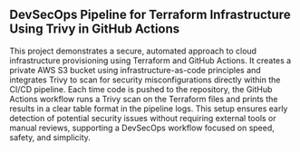 ## DevSecOps Pipeline for Terraform Infrastructure Using Trivy in GitHub Actions
This project demonstrates a secure, automated approach to cloud infrastructure provisioning using Terraform and GitHub Actions. It creates a private AWS S3 bucket using infrastructure-as-code principles and integrates Trivy to scan for security misconfigurations directly within the CI/CD pipeline. Each time code is pushed to the repository, the GitHub Actions workflow runs a Trivy scan on the Terraform files and prints the results in a clear table format in the pipeline logs. This setup ensures early detection of potential security issues without requiring external tools or manual reviews, supporting a DevSecOps workflow focused on speed, safety, and simplicity.

